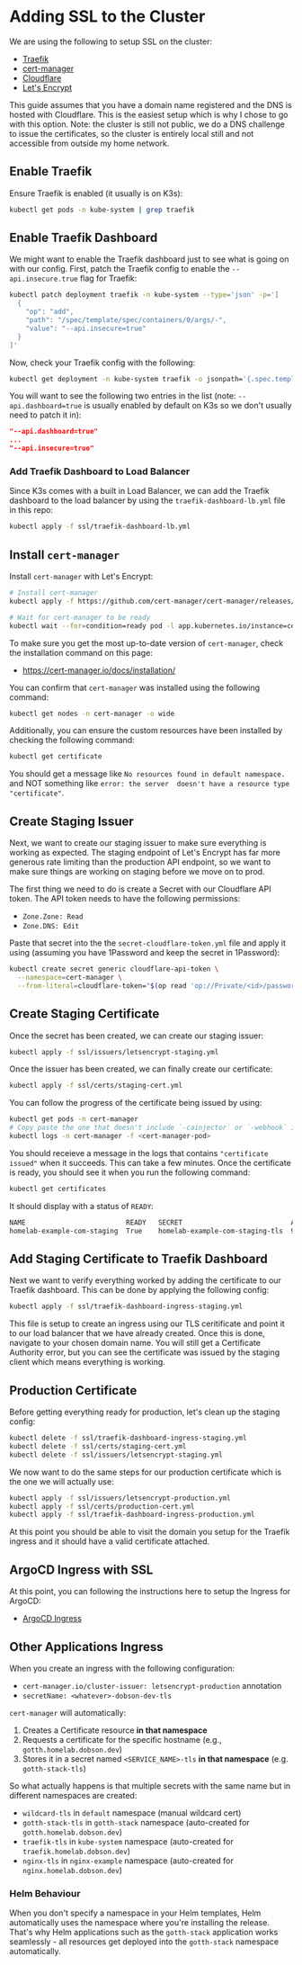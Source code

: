 # Adding SSL to the Cluster

We are using the following to setup SSL on the cluster:

- [Traefik](https://traefik.io/solutions/kubernetes-ingress)
- [cert-manager](https://cert-manager.io/)
- [Cloudflare](https://www.cloudflare.com/)
- [Let's Encrypt](https://letsencrypt.org/)

This guide assumes that you have a domain name registered and the DNS is hosted with Cloudflare. This is the easiest
setup which is why I chose to go with this option. Note: the cluster is still not public, we do a DNS challenge to issue
the certificates, so the cluster is entirely local still and not accessible from outside my home network.

## Enable Traefik

Ensure Traefik is enabled (it usually is on K3s):

```bash
kubectl get pods -n kube-system | grep traefik
```

## Enable Traefik Dashboard

We might want to enable the Traefik dashboard just to see what is going on with our config. First, patch the Traefik
config to enable the `--api.insecure.true` flag for Traefik:

```bash
kubectl patch deployment traefik -n kube-system --type='json' -p='[
  {
    "op": "add", 
    "path": "/spec/template/spec/containers/0/args/-",
    "value": "--api.insecure=true"
  }
]'
```

Now, check your Traefik config with the following:

```bash
kubectl get deployment -n kube-system traefik -o jsonpath='{.spec.template.spec.containers[0].args}' | tr ',' '\n'
```

You will want to see the following two entries in the list (note: `--api.dashboard=true` is usually enabled by default
on K3s so we don't usually need to patch it in):

```json
"--api.dashboard=true"
...
"--api.insecure=true"
```

### Add Traefik Dashboard to Load Balancer

Since K3s comes with a built in Load Balancer, we can add the Traefik dashboard to the load balancer by using the 
`traefik-dashboard-lb.yml` file in this repo:

```bash
kubectl apply -f ssl/traefik-dashboard-lb.yml
```

## Install `cert-manager`

Install `cert-manager` with Let's Encrypt:

```bash
# Install cert-manager
kubectl apply -f https://github.com/cert-manager/cert-manager/releases/download/v1.18.2/cert-manager.yaml

# Wait for cert-manager to be ready
kubectl wait --for=condition=ready pod -l app.kubernetes.io/instance=cert-manager -n cert-manager --timeout=300s
```

To make sure you get the most up-to-date version of `cert-manager`, check the installation command on this page:
- https://cert-manager.io/docs/installation/

You can confirm that `cert-manager` was installed using the following command:

```bash
kubectl get nodes -n cert-manager -o wide
```

Additionally, you can ensure the custom resources have been installed by checking the following command:

```bash
kubectl get certificate
```

You should get a message like `No resources found in default namespace.` and NOT something like `error: the server 
doesn't have a resource type "certificate"`.

## Create Staging Issuer

Next, we want to create our staging issuer to make sure everything is working as expected. The staging endpoint of Let's
Encrypt has far more generous rate limiting than the production API endpoint, so we want to make sure things are working
on staging before we move on to prod.

The first thing we need to do is create a Secret with our Cloudflare API token. The API token needs to have the
following permissions:

- `Zone.Zone: Read`
- `Zone.DNS: Edit`

Paste that secret into the the `secret-cloudflare-token.yml` file and apply it using (assuming you have 1Password and keep the secret in 1Password):

```bash
kubectl create secret generic cloudflare-api-token \
  --namespace=cert-manager \
  --from-literal=cloudflare-token="$(op read 'op://Private/<id>/password')"
```

## Create Staging Certificate

Once the secret has been created, we can create our staging issuer:

```bash
kubectl apply -f ssl/issuers/letsencrypt-staging.yml
```

Once the issuer has been created, we can finally create our certificate:

```bash
kubectl apply -f ssl/certs/staging-cert.yml
```

You can follow the progress of the certificate being issued by using:

```bash
kubectl get pods -n cert-manager
# Copy paste the one that doesn't include `-cainjector` or `-webhook` in the name
kubectl logs -n cert-manager -f <cert-manager-pod>
```

You should receieve a message in the logs that contains `"certificate issued"` when it succeeds. This can take a few
minutes. Once the certificate is ready, you should see it when you run the following command:

```bash
kubectl get certificates
```

It should display with a status of `READY`:

```bash
NAME                         READY   SECRET                           AGE
homelab-example-com-staging  True    homelab-example-com-staging-tls  9m8s
```

## Add Staging Certificate to Traefik Dashboard

Next we want to verify everything worked by adding the certificate to our Traefik dashboard. This can be done by
applying the following config:

```bash
kubectl apply -f ssl/traefik-dashboard-ingress-staging.yml
```

This file is setup to create an ingress using our TLS ceritificate and point it to our load balancer that we have
already created. Once this is done, navigate to your chosen domain name. You will still get a Certificate Authority
error, but you can see the certificate was issued by the staging client which means everything is working.

## Production Certificate

Before getting everything ready for production, let's clean up the staging config:

```bash
kubectl delete -f ssl/traefik-dashboard-ingress-staging.yml
kubectl delete -f ssl/certs/staging-cert.yml
kubectl delete -f ssl/issuers/letsencrypt-staging.yml
```

We now want to do the same steps for our production certificate which is the one we will actually use:

```bash
kubectl apply -f ssl/issuers/letsencrypt-production.yml
kubectl apply -f ssl/certs/production-cert.yml
kubectl apply -f ssl/traefik-dashboard-ingress-production.yml
```

At this point you should be able to visit the domain you setup for the Traefik ingress and it should have a valid
certificate attached.

## ArgoCD Ingress with SSL

At this point, you can following the instructions here to setup the Ingress for ArgoCD:
- [ArgoCD Ingress](argocd.md#argocd-ingress)

## Other Applications Ingress

When you create an ingress with the following configuration:
- `cert-manager.io/cluster-issuer: letsencrypt-production` annotation
- `secretName: <whatever>-dobson-dev-tls`

`cert-manager` will automatically:

1. Creates a Certificate resource **in that namespace**
2. Requests a certificate for the specific hostname (e.g., `gotth.homelab.dobson.dev`)
3. Stores it in a secret named `<SERVICE_NAME>-tls` **in that namespace** (e.g. `gotth-stack-tls`)

So what actually happens is that multiple secrets with the same name but in different namespaces are created:

- `wildcard-tls` in `default` namespace (manual wildcard cert)
- `gotth-stack-tls` in `gotth-stack` namespace (auto-created for `gotth.homelab.dobson.dev`)
- `traefik-tls` in `kube-system` namespace (auto-created for `traefik.homelab.dobson.dev`)
- `nginx-tls` in `nginx-example` namespace (auto-created for `nginx.homelab.dobson.dev`)

### Helm Behaviour

When you don't specify a namespace in your Helm templates, Helm automatically uses the namespace where you're installing 
the release. That's why Helm applications such as the `gotth-stack` application works seamlessly - all resources get 
deployed into the `gotth-stack` namespace automatically.